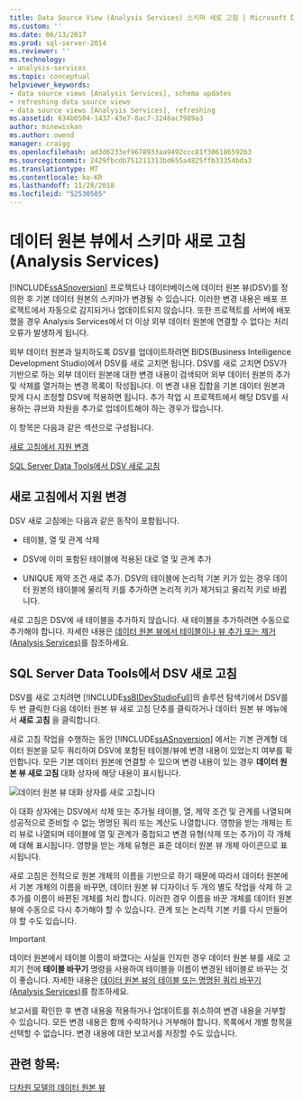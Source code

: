 ```yaml
---
title: Data Source View (Analysis Services) 스키마 새로 고침 | Microsoft Docs
ms.custom: ''
ms.date: 06/13/2017
ms.prod: sql-server-2014
ms.reviewer: ''
ms.technology:
- analysis-services
ms.topic: conceptual
helpviewer_keywords:
- data source views [Analysis Services], schema updates
- refreshing data source views
- data source views [Analysis Services], refreshing
ms.assetid: 634b0504-1437-43e7-8ac7-3248ac7989a3
author: minewiskan
ms.author: owend
manager: craigg
ms.openlocfilehash: ad3d6233ef9678933aa9492ccc81f306186592b3
ms.sourcegitcommit: 2429fbcdb751211313bd655a4825ffb33354bda3
ms.translationtype: MT
ms.contentlocale: ko-KR
ms.lasthandoff: 11/28/2018
ms.locfileid: "52530505"
---
```

# <a name="refresh-the-schema-in-a-data-source-view-analysis-services"></a>데이터 원본 뷰에서 스키마 새로 고침(Analysis Services)
  [!INCLUDE[ssASnoversion](../../../includes/ssasnoversion-md.md)] 프로젝트나 데이터베이스에 데이터 원본 뷰(DSV)를 정의한 후 기본 데이터 원본의 스키마가 변경될 수 있습니다. 이러한 변경 내용은 배포 프로젝트에서 자동으로 감지되거나 업데이트되지 않습니다. 또한 프로젝트를 서버에 배포했을 경우 Analysis Services에서 더 이상 외부 데이터 원본에 연결할 수 없다는 처리 오류가 발생하게 됩니다.  
  
 외부 데이터 원본과 일치하도록 DSV를 업데이트하려면 BIDS(Business Intelligence Development Studio)에서 DSV를 새로 고치면 됩니다. DSV를 새로 고치면 DSV가 기반으로 하는 외부 데이터 원본에 대한 변경 내용이 검색되어 외부 데이터 원본의 추가 및 삭제를 열거하는 변경 목록이 작성됩니다. 이 변경 내용 집합을 기본 데이터 원본과 맞게 다시 조정할 DSV에 적용하면 됩니다. 추가 작업 시 프로젝트에서 해당 DSV를 사용하는 큐브와 차원을 추가로 업데이트해야 하는 경우가 많습니다.  
  
 이 항목은 다음과 같은 섹션으로 구성됩니다.  
  
 [새로 고침에서 지원 변경](#bkmk_changlist)  
  
 [SQL Server Data Tools에서 DSV 새로 고침](#bkmk_DSVrefresh)  
  
##  <a name="bkmk_changlist"></a> 새로 고침에서 지원 변경  
 DSV 새로 고침에는 다음과 같은 동작이 포함됩니다.  
  
-   테이블, 열 및 관계 삭제  
  
-   DSV에 이미 포함된 테이블에 적용된 대로 열 및 관계 추가  
  
-   UNIQUE 제약 조건 새로 추가. DSV의 테이블에 논리적 기본 키가 있는 경우 데이터 원본의 테이블에 물리적 키를 추가하면 논리적 키가 제거되고 물리적 키로 바뀝니다.  
  
 새로 고침은 DSV에 새 테이블을 추가하지 않습니다. 새 테이블을 추가하려면 수동으로 추가해야 합니다. 자세한 내용은 [데이터 원본 뷰에서 테이블이나 뷰 추가 또는 제거&#40;Analysis Services&#41;](adding-or-removing-tables-or-views-in-a-data-source-view-analysis-services.md)를 참조하세요.  
  
##  <a name="bkmk_DSVrefresh"></a> SQL Server Data Tools에서 DSV 새로 고침  
 DSV를 새로 고치려면 [!INCLUDE[ssBIDevStudioFull](../../includes/ssbidevstudiofull-md.md)]의 솔루션 탐색기에서 DSV를 두 번 클릭한 다음 데이터 원본 뷰 새로 고침 단추를 클릭하거나 데이터 원본 뷰 메뉴에서 **새로 고침** 을 클릭합니다.  
  
 새로 고침 작업을 수행하는 동안 [!INCLUDE[ssASnoversion](../../../includes/ssasnoversion-md.md)] 에서는 기본 관계형 데이터 원본을 모두 쿼리하여 DSV에 포함된 테이블/뷰에 변경 내용이 있었는지 여부를 확인합니다. 모든 기본 데이터 원본에 연결할 수 있으며 변경 내용이 있는 경우 **데이터 원본 뷰 새로 고침** 대화 상자에 해당 내용이 표시됩니다.  
  
 ![데이터 원본 뷰 대화 상자를 새로 고칩니다](../media/ssas-olapdsv-refresh.gif "데이터 원본 뷰 새로 고침 대화 상자")  
  
 이 대화 상자에는 DSV에서 삭제 또는 추가될 테이블, 열, 제약 조건 및 관계를 나열되며 성공적으로 준비할 수 없는 명명된 쿼리 또는 계산도 나열합니다. 영향을 받는 개체는 트리 뷰로 나열되며 테이블에 열 및 관계가 중첩되고 변경 유형(삭제 또는 추가)이 각 개체에 대해 표시됩니다. 영향을 받는 개체 유형은 표준 데이터 원본 뷰 개체 아이콘으로 표시됩니다.  
  
 새로 고침은 전적으로 원본 개체의 이름을 기반으로 하기 때문에 따라서 데이터 원본에서 기본 개체의 이름을 바꾸면, 데이터 원본 뷰 디자이너 두 개의 별도 작업을 삭제 하 고 추가를 이름이 바뀐된 개체를 처리 합니다. 이러한 경우 이름을 바꾼 개체를 데이터 원본 뷰에 수동으로 다시 추가해야 할 수 있습니다. 관계 또는 논리적 기본 키를 다시 만들어야 할 수도 있습니다.  
  
> [!IMPORTANT]  
>  데이터 원본에서 테이블 이름이 바꼈다는 사실을 인지한 경우 데이터 원본 뷰를 새로 고치기 전에 **테이블 바꾸기** 명령을 사용하여 테이블을 이름이 변경된 테이블로 바꾸는 것이 좋습니다. 자세한 내용은 [데이터 원본 뷰의 테이블 또는 명명된 쿼리 바꾸기&#40;Analysis Services&#41;](replace-a-table-or-a-named-query-in-a-data-source-view-analysis-services.md)를 참조하세요.  
  
 보고서를 확인한 후 변경 내용을 적용하거나 업데이트를 취소하여 변경 내용을 거부할 수 있습니다. 모든 변경 내용은 함께 수락하거나 거부해야 합니다. 목록에서 개별 항목을 선택할 수 없습니다. 변경 내용에 대한 보고서를 저장할 수도 있습니다.  
  
## <a name="see-also"></a>관련 항목:  
 [다차원 모델의 데이터 원본 뷰](data-source-views-in-multidimensional-models.md)  
  
  
